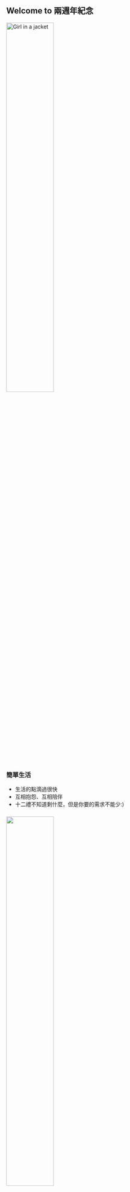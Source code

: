 <html>
<head>
<meta http-equiv="Content-Type" content="text/html; charset=UTF-8" />
<meta name="viewport" content="width=device-width, initial-scale=1.0, user-scalable=yes">
<meta name="viewport" content="width=1024" />

<title>MAP | 表町商店街表町商店街</title>
<link rel="profile" href="http://gmpg.org/xfn/11" />
<link rel="stylesheet" type="text/css" media="screen" href="http://omotecho.or.jp/wp-content/themes/omotechostyle/style.css" />
<link rel="stylesheet" type="text/css" media="print" href="http://omotecho.or.jp/wp-content/themes/omotechostyle/style.css/../main_print.css" />

<link rel="stylesheet" type="text/css" href="http://omotecho.or.jp/wp-content/themes/omotechostyle/style.css/../style2.css?20201019">
<link rel="stylesheet" type="text/css" href="http://omotecho.or.jp/wp-content/themes/omotechostyle/style.css/../my-calendar.css">
<link rel="pingback" href="http://omotecho.or.jp/xmlrpc.php" />
<link rel="stylesheet" type="text/css" href="http://omotecho.or.jp/wp-content/themes/omotechostyle/style.css/../common.css">
<!--[if lt IE 9]>
<script src="http://omotecho.or.jp/wp-content/themes/omotechostyle/js/html5.js" type="text/javascript"></script>
<![endif]-->

<script type="text/javascript">
// スクロールをトップに
function scrollByTop() {
    window.scrollTo(0,0);
}
</script>


  
  ## Welcome to 兩週年紀念

<img src="https://i.imgur.com/p6qlowX.jpg" attr="https://repository-images.githubusercontent.com/293299392/f6490980-12be-11eb-94ac-d440f39a50eb" width="50%" alt="Girl in a jacket" >

### 簡單生活
- 生活的點滴過很快
- 互相抱怨、互相陪伴
- 十二禮不知道剩什麼，但是你要的需求不能少:)

### 

<img src="https://b.ecimg.tw/items/DYAJDFA900AXEDV/000001_1602748386.jpg" width="50%"  alt="" />

- 兩週年禮物夠不驚奇吧~
- 謝謝你的耐心與調教!

